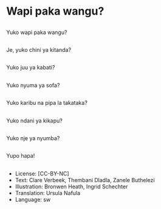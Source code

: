 # Wapi paka wangu?

##
Yuko wapi paka wangu?

##
Je, yuko chini ya kitanda?

##
Yuko juu ya kabati?

##
Yuko nyuma ya sofa?

##
Yuko karibu na pipa la takataka?

##
Yuko ndani ya kikapu?

##
Yuko nje ya nyumba?

##
Yupo hapa!

##
* License: [CC-BY-NC]
* Text: Clare Verbeek, Thembani Dladla, Zanele Buthelezi
* Illustration: Bronwen Heath, Ingrid Schechter
* Translation: Ursula Nafula
* Language: sw
